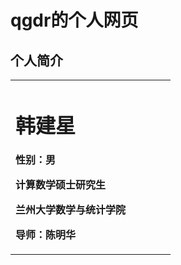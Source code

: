 # qgdr的个人网页

## 个人简介

<table border="0">
  <tr>
    <td width="75%">
      <h1>韩建星</h1>
      <p><b>性别：男</b></p>
      <p><b>计算数学硕士研究生</b></p>
      <p><b>兰州大学数学与统计学院</b></p>
      <p><b>导师：陈明华</b></p>
    </td>
<!--     <td width="25%">
      <img src="头像.jpg" width="100%">
    </td> -->
  </tr>
</table>
